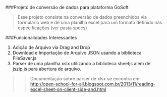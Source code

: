 ###Projeto de conversão de dados para plataforma GoSoft

>Esse projeto consiste na conversão de dados preenchidos via formulário web e de uma planilha excel para um formato definido nas especificações (ver pasta specs)

###Funcionalidades Interessantes

1. Adição de Arquivo via Drag and Drop
2. Download e Importação de Arquivo JSON usando a biblioteca FileSaver.js
3. Parser de uma planilha xslx utilizando a biblioteca sheetjs além de jszip.js para abertura de arquivo.

>>Documentação sobre parser de xlsx se encontra em: http://open-school-for-all.blogspot.com.br/2013/11/reading-excel-sheet-on-client-side-and.html
